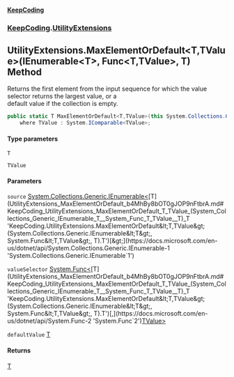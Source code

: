 #### [KeepCoding](index.md 'index')
### [KeepCoding](KeepCoding.md 'KeepCoding').[UtilityExtensions](UtilityExtensions.md 'KeepCoding.UtilityExtensions')
## UtilityExtensions.MaxElementOrDefault&lt;T,TValue&gt;(IEnumerable&lt;T&gt;, Func&lt;T,TValue&gt;, T) Method
Returns the first element from the input sequence for which the value selector returns the largest value, or a  
default value if the collection is empty.
```csharp
public static T MaxElementOrDefault<T,TValue>(this System.Collections.Generic.IEnumerable<T> source, System.Func<T,TValue> valueSelector, T defaultValue=default(T))
    where TValue : System.IComparable<TValue>;
```
#### Type parameters
<a name='KeepCoding_UtilityExtensions_MaxElementOrDefault_T_TValue_(System_Collections_Generic_IEnumerable_T__System_Func_T_TValue__T)_T'></a>
`T`  
  
<a name='KeepCoding_UtilityExtensions_MaxElementOrDefault_T_TValue_(System_Collections_Generic_IEnumerable_T__System_Func_T_TValue__T)_TValue'></a>
`TValue`  
  
#### Parameters
<a name='KeepCoding_UtilityExtensions_MaxElementOrDefault_T_TValue_(System_Collections_Generic_IEnumerable_T__System_Func_T_TValue__T)_source'></a>
`source` [System.Collections.Generic.IEnumerable&lt;](https://docs.microsoft.com/en-us/dotnet/api/System.Collections.Generic.IEnumerable-1 'System.Collections.Generic.IEnumerable`1')[T](UtilityExtensions_MaxElementOrDefault_b4MhBy8bOT0gJOP9nFtbrA.md#KeepCoding_UtilityExtensions_MaxElementOrDefault_T_TValue_(System_Collections_Generic_IEnumerable_T__System_Func_T_TValue__T)_T 'KeepCoding.UtilityExtensions.MaxElementOrDefault&lt;T,TValue&gt;(System.Collections.Generic.IEnumerable&lt;T&gt;, System.Func&lt;T,TValue&gt;, T).T')[&gt;](https://docs.microsoft.com/en-us/dotnet/api/System.Collections.Generic.IEnumerable-1 'System.Collections.Generic.IEnumerable`1')  
  
<a name='KeepCoding_UtilityExtensions_MaxElementOrDefault_T_TValue_(System_Collections_Generic_IEnumerable_T__System_Func_T_TValue__T)_valueSelector'></a>
`valueSelector` [System.Func&lt;](https://docs.microsoft.com/en-us/dotnet/api/System.Func-2 'System.Func`2')[T](UtilityExtensions_MaxElementOrDefault_b4MhBy8bOT0gJOP9nFtbrA.md#KeepCoding_UtilityExtensions_MaxElementOrDefault_T_TValue_(System_Collections_Generic_IEnumerable_T__System_Func_T_TValue__T)_T 'KeepCoding.UtilityExtensions.MaxElementOrDefault&lt;T,TValue&gt;(System.Collections.Generic.IEnumerable&lt;T&gt;, System.Func&lt;T,TValue&gt;, T).T')[,](https://docs.microsoft.com/en-us/dotnet/api/System.Func-2 'System.Func`2')[TValue](UtilityExtensions_MaxElementOrDefault_b4MhBy8bOT0gJOP9nFtbrA.md#KeepCoding_UtilityExtensions_MaxElementOrDefault_T_TValue_(System_Collections_Generic_IEnumerable_T__System_Func_T_TValue__T)_TValue 'KeepCoding.UtilityExtensions.MaxElementOrDefault&lt;T,TValue&gt;(System.Collections.Generic.IEnumerable&lt;T&gt;, System.Func&lt;T,TValue&gt;, T).TValue')[&gt;](https://docs.microsoft.com/en-us/dotnet/api/System.Func-2 'System.Func`2')  
  
<a name='KeepCoding_UtilityExtensions_MaxElementOrDefault_T_TValue_(System_Collections_Generic_IEnumerable_T__System_Func_T_TValue__T)_defaultValue'></a>
`defaultValue` [T](UtilityExtensions_MaxElementOrDefault_b4MhBy8bOT0gJOP9nFtbrA.md#KeepCoding_UtilityExtensions_MaxElementOrDefault_T_TValue_(System_Collections_Generic_IEnumerable_T__System_Func_T_TValue__T)_T 'KeepCoding.UtilityExtensions.MaxElementOrDefault&lt;T,TValue&gt;(System.Collections.Generic.IEnumerable&lt;T&gt;, System.Func&lt;T,TValue&gt;, T).T')  
  
#### Returns
[T](UtilityExtensions_MaxElementOrDefault_b4MhBy8bOT0gJOP9nFtbrA.md#KeepCoding_UtilityExtensions_MaxElementOrDefault_T_TValue_(System_Collections_Generic_IEnumerable_T__System_Func_T_TValue__T)_T 'KeepCoding.UtilityExtensions.MaxElementOrDefault&lt;T,TValue&gt;(System.Collections.Generic.IEnumerable&lt;T&gt;, System.Func&lt;T,TValue&gt;, T).T')  
